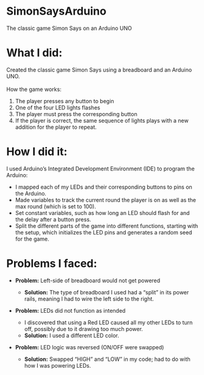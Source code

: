 # SimonSaysArduino
The classic game Simon Says on an Arduino UNO

# What I did:
Created the classic game Simon Says using a breadboard and an Arduino UNO.
<br><br>
How the game works:
1. The player presses any button to begin
2. One of the four LED lights flashes
3. The player must press the corresponding button
4. If the player is correct, the same sequence of lights plays with a new addition for the player to repeat.
		
# How I did it:
I used Arduino’s Integrated Development Environment (IDE) to program the Arduino:
- I mapped each of my LEDs and their corresponding buttons to pins on the Arduino.
- Made variables to track the current round the player is on as well as the max round (which is set to 100).
- Set constant variables, such as how long an LED should flash for and the delay after a button press.
- Split the different parts of the game into different functions, starting with the setup, which initializes the LED pins and generates a random seed for the game. 

# Problems I faced:
- **Problem:** Left-side of breadboard would not get powered
	- **Solution:** The type of breadboard I used had a “split” in its power rails, meaning I had to wire the left side to the right.

- **Problem:** LEDs did not function as intended
	- I discovered that using a Red LED caused all my other LEDs to turn off, possibly due to it drawing too much power.
	- **Solution:** I used a different LED color.
		
- **Problem:** LED logic was reversed (ON/OFF were swapped)
	- **Solution:** Swapped “HIGH” and “LOW” in my code; had to do with how I was powering LEDs.
